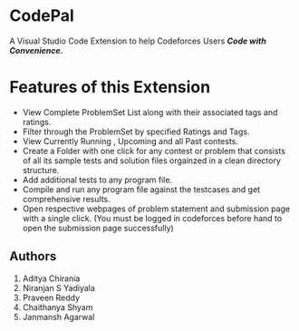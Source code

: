 # CodePal 
A Visual Studio Code Extension to help Codeforces Users ***Code with Convenience.*** 

# Features of this Extension
- View Complete ProblemSet List along with their associated tags and ratings. 
- Filter through the ProblemSet by specified Ratings and Tags.
- View Currently Running , Upcoming and all Past contests. 
- Create a Folder with one click for any contest or problem that consists of all its sample tests and solution files orgainzed in a clean directory structure.
- Add additional tests to any program file. 
- Compile and run any program file against the testcases and get comprehensive results. 
- Open respective webpages of problem statement and submission page with a single click. (You must be logged in codeforces before hand to open the submission page successfully)

## Authors
1. Aditya Chirania
2. Niranjan S Yadiyala
3. Praveen Reddy
4. Chaithanya Shyam
5. Janmansh Agarwal

